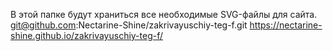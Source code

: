 В этой папке будут храниться все необходимые SVG-файлы для сайта.
git@github.com:Nectarine-Shine/zakrivayuschiy-teg-f.git
https://nectarine-shine.github.io/zakrivayuschiy-teg-f/
